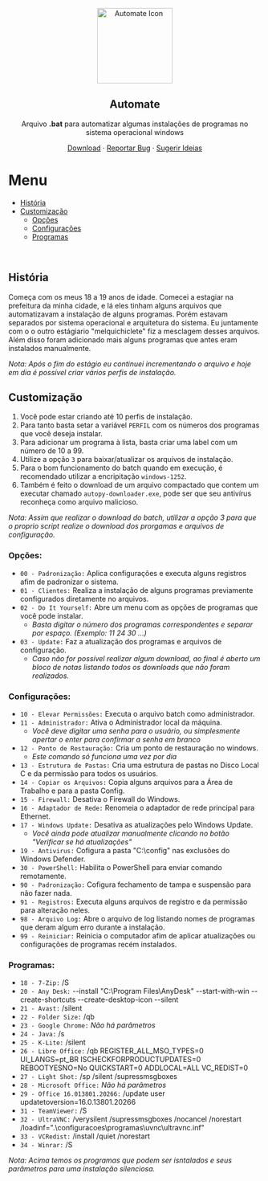 <p align="center">
 <img width="150px" src="automate.ico" align="center" alt="Automate Icon"/>
 <h2 align="center">Automate</h2>
 <p align="center">Arquivo <strong>.bat</strong> para automatizar algumas instalações de programas no sistema operacional windows</p>
</p>

<p align="center">
    <a href="https://github.com/ylJeferson/automate">Download</a>
    ·
    <a href="https://github.com/ylJeferson/automate/issues/new/choose">Reportar Bug</a>
    ·
    <a href="https://github.com/ylJeferson/automate/issues/new/choose">Sugerir Ideias</a>
  </p>
<!-- <p align="center">Gostou do projeto? Por favor, considere realizar uma <a href="https://www.paypal.me/yljeferson">doação</a> para me ajudar! -->

# Menu

- [História](#história)
- [Customização](#customização)
  - [Opções](#opções)
  - [Configurações](#configurações)
  - [Programas](#programas)
<br>

## História

Começa com os meus 18 a 19 anos de idade.
Comecei a estagiar na prefeitura da minha cidade, e lá eles tinham alguns arquivos que automatizavam a instalação de alguns programas.
Porém estavam separados por sistema operacional e arquitetura do sistema.
Eu juntamente com o o outro estágiario "melquichiclete" fiz a mesclagem desses arquivos.
Além disso foram adicionado mais alguns programas que antes eram instalados manualmente.

_Nota: Após o fim do estágio eu continuei incrementando o arquivo e hoje em dia é possível criar vários perfis de instalação._
<br>

## Customização

1. Você pode estar criando até 10 perfis de instalação.
2. Para tanto basta setar a variável `PERFIL` com os números dos programas que você deseja instalar.
3. Para adicionar um programa à lista, basta criar uma label com um número de 10 a 99.
4. Utilize a opção `3` para baixar/atualizar os arquivos de instalação.
5. Para o bom funcionamento do batch quando em execução, é recomendado utilizar a encripitação `windows-1252`.
6. Também é feito o download de um arquivo compactado que contem um executar chamado `autopy-downloader.exe`, pode ser que seu antivírus reconheça como arquivo malicioso.

_Nota: Assim que realizar o download do batch, utilizar a opção 3 para que o proprio script realize o download dos prorgamas e arquivos de configuração._

### Opções:

 - `00 - Padronização:` Aplica configurações e executa alguns registros afim de padronizar o sistema.
 - `01 - Clientes:` Realiza a instalação de alguns programas previamente configurados diretamente no arquivos.
 - `02 - Do It Yourself:` Abre um menu com as opções de programas que você pode instalar.
      - _Basta digitar o número dos programas correspondentes e separar por espaço. (Exemplo: 11 24 30 ...)_
 - `03 - Update:` Faz a atualização dos programas e arquivos de configuração.
      - _Caso não for possível realizar algum download, ao final é aberto um bloco de notas listando todos os downloads que não foram realizados._

### Configurações:

 - `10 - Elevar Permissões:` Executa o arquivo batch como administrador.
 - `11 - Administrador:` Ativa o Administrador local da máquina.
      - _Você deve digitar uma senha para o usuário, ou simplesmente apertar o enter para confirmar a senha em branco_
 - `12 - Ponto de Restauração:` Cria um ponto de restauração no windows.
      - _Este comando só funciona uma vez por dia_
 - `13 - Estrutura de Pastas:` Cria uma estrutura de pastas no Disco Local C e da permissão para todos os usuários.
 - `14 - Copiar os Arquivos:` Copia alguns arquivos para a Área de Trabalho e para a pasta Config.
 - `15 - Firewall:` Desativa o Firewall do Windows.
 - `16 - Adaptador de Rede:` Renomeia o adaptador de rede principal para Ethernet.
 - `17 - Windows Update:` Desativa as atualizações pelo Windows Update.
      - _Você ainda pode atualizar manualmente clicando no botão "Verificar se há atualizações"_
 - `19 - Antivirus:` Cofigura a pasta "C:\config\" nas exclusões do Windows Defender.
 - `30 - PowerShell:` Habilita o PowerShell para enviar comando remotamente.
 - `90 - Padronização:` Cofigura fechamento de tampa e suspensão para não fazer nada.
 - `91 - Registros:` Executa alguns arquivos de registro e da permissão para alteração neles.
 - `98 - Arquivo Log:` Abre o arquivo de log listando nomes de programas que deram algum erro durante a instalação.
 - `99 - Reiniciar:` Reinicia o computador afim de aplicar atualizações ou configurações de programas recém instalados.

### Programas:

 - `18 - 7-Zip:` /S
 - `20 - Any Desk:` --install "C:\Program Files\AnyDesk" --start-with-win --create-shortcuts --create-desktop-icon --silent
 - `21 - Avast:` /silent 
 - `22 - Folder Size:` /qb
 - `23 - Google Chrome:` _Não há parâmetros_
 - `24 - Java:` /s
 - `25 - K-Lite:` /silent
 - `26 - Libre Office:` /qb REGISTER_ALL_MSO_TYPES=0 UI_LANGS=pt_BR ISCHECKFORPRODUCTUPDATES=0 REBOOTYESNO=No QUICKSTART=0 ADDLOCAL=ALL VC_REDIST=0
 - `27 - Light Shot:` /sp /silent /supressmsgboxes
 - `28 - Microsoft Office:` _Não há parâmetros_
 - `29 - Office 16.013801.20266:` /update user updatetoversion=16.0.13801.20266
 - `31 - TeamViewer:` /S
 - `32 - UltraVNC:` /verysilent /supressmsgboxes /nocancel /norestart /loadinf=".\configuracoes\programas\uvnc\ultravnc.inf"
 - `33 - VCRedist:` /install /quiet /norestart
 - `34 - Winrar:` /S

_Nota:  Acima temos os programas que podem ser isntalados e seus parâmetros para uma instalação silenciosa._
<br>

